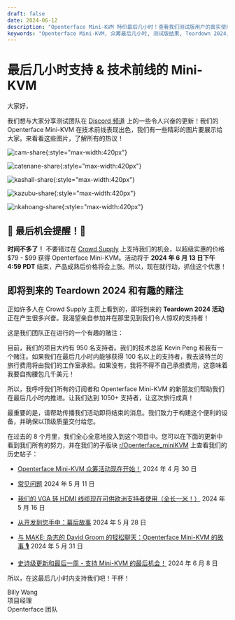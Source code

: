 ```yaml
---
draft: false
date: 2024-06-12
description: "Openterface Mini-KVM 特价最后几小时！查看我们测试版用户的真实使用情况、即将到来的 Teardown 2024 活动计划，以及我们达到 1050+ 支持者的历程。活动将于 6 月 13 日下午 4:59 PDT 结束 - 不要错过！"
keywords: "Openterface Mini-KVM, 众筹最后几小时, 测试版结果, Teardown 2024, 技术前线, 特价, KVM 设备, 硬件开发, 测试团队反馈, Crowd Supply 活动, 最后机会, 早期采用者价格, 科技小工具, 开源硬件"
---
```


# 最后几小时支持 & 技术前线的 Mini-KVM

大家好，

我们想与大家分享测试团队在 [Discord 频道](/discord) 上的一些令人兴奋的更新！我们的 Openterface Mini-KVM 在技术前线表现出色，我们有一些精彩的图片要展示给大家。来看看这些图片，了解所有的热议！

![cam-share](https://www.crowdsupply.com/img/bed9/41ac90fd-1074-49e0-a081-f9798610bed9/cam-share_jpg_md-xl.jpg){:style="max-width:420px"}

![catenane-share](https://www.crowdsupply.com/img/b9ed/4144b488-9442-44e2-9bad-f07daa56b9ed/catenane-share_jpg_gallery-lg.jpg){:style="max-width:420px"}

![kashall-share](https://www.crowdsupply.com/img/17f2/d5f31dbb-f51e-4813-ab79-29194ea717f2/kashall-share_jpg_gallery-lg.jpg){:style="max-width:420px"}

![kazubu-share](https://www.crowdsupply.com/img/23e5/6aadfd66-756d-4f42-944d-dc2e95dd23e5/kazubu-share_jpg_gallery-lg.jpg){:style="max-width:420px"}

![nkahoang-share](https://www.crowdsupply.com/img/50bc/6318ed70-11f6-4640-b73b-f435267950bc/nkahoang-share_jpg_gallery-lg.jpg){:style="max-width:420px"}

## 🚨 最后机会提醒！🚨

**时间不多了！** 不要错过在 [Crowd Supply](https://www.crowdsupply.com/techxartisan/openterface-mini-kvm) 上支持我们的机会，以超级实惠的价格 $79 - $99 获得 Openterface Mini-KVM。活动将于 **2024 年 6 月 13 日下午 4:59 PDT** 结束，产品成熟后价格将会上涨。所以，现在就行动，抓住这个优惠！

## 即将到来的 Teardown 2024 和有趣的赌注

正如许多人在 Crowd Supply 主页上看到的，即将到来的 **Teardown 2024 活动** 正在产生很多兴奋。我渴望亲自参加并在那里见到我们令人惊叹的支持者！

这是我们团队正在进行的一个有趣的赌注：

目前，我们的项目大约有 950 名支持者。我们的技术总监 Kevin Peng 和我有一个赌注。如果我们在最后几小时内能够获得 100 名以上的支持者，我去波特兰的旅行费用将由我们的工作室承担。如果没有，我将不得不自己承担费用，这意味着我要自掏腰包几千美元！

所以，我呼吁我们所有的订阅者和 Openterface Mini-KVM 的新朋友们帮助我们在最后几小时内推进。让我们达到 1050+ 支持者，让这次旅行成真！

最重要的是，请帮助传播我们活动即将结束的消息。我们致力于构建这个便利的设备，并确保以顶级质量交付给您。

在过去的 8 个月里，我们全心全意地投入到这个项目中。您可以在下面的更新中看到我们所有的努力，并在我们的子版块 [r/Openterface_miniKVM](/reddit) 上查看我们的历史帖子：

- [Openterface Mini-KVM 众筹活动现在开始！](https://www.crowdsupply.com/techxartisan/openterface-mini-kvm/updates/openterface-mini-kvm-crowdfunding-campaign-goes-live-now) 2024 年 4 月 30 日

- [常见问题](https://www.crowdsupply.com/techxartisan/openterface-mini-kvm/updates/frequently-asked-questions) 2024 年 5 月 11 日

- [我们的 VGA 转 HDMI 线缆现在可供欧洲支持者使用（全长一米！）](https://www.crowdsupply.com/techxartisan/openterface-mini-kvm/updates/our-vga-to-hdmi-cable-is-now-available-to-european-backers-and-its-a-full-meter-long) 2024 年 5 月 16 日

- [从开发到您手中：幕后故事](https://www.crowdsupply.com/techxartisan/openterface-mini-kvm/updates/from-development-to-your-hands-behind-the-scenes) 2024 年 5 月 28 日

- [与 MAKE: 杂志的 David Groom 的轻松聊天：Openterface Mini-KVM 的故事 🎙️](https://www.crowdsupply.com/techxartisan/openterface-mini-kvm/updates/casual-chat-with-david-groom-from-make-magazine-the-story-of-openterface-mini-kvm) 2024 年 5 月 31 日

- [史诗级更新和最后一周 - 支持 Mini-KVM 的最后机会！](https://www.crowdsupply.com/techxartisan/openterface-mini-kvm/updates/epic-updates-and-final-week-last-chance-to-back-mini-kvm) 2024 年 6 月 8 日

所以，在这最后几小时内支持我们吧！干杯！

Billy Wang  
项目经理  
Openterface 团队

